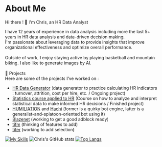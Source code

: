 # About Me
Hi there ! 👋 I'm Chris, an HR Data Analyst<br>

I have 12 years of experience in data analysis including more the last 5+ years in HR data analysis and data-driven decision making.<br>
I'm passionate about leveraging data to provide insights that improve organizational effectiveness and optimize overall performance.<br>
<br>
Outside of work, I enjoy staying active by playing basketball and mountain biking. I also like to generate images by AI.<br>
<br>
📄 Projects<br>
Here are some of the projects I've worked on :

* [HR Data Generator](https://data-rh.streamlit.app/) (data generator to practice calculating HR indicators : turnover, attrition, cost per hire, etc. / Ongoing project)
* [Statistics course applied to HR](https://cours-stats-rh.streamlit.app/) (Course on how to analyze and interpret statistical data to make informed HR decisions / Finished project)
* [HUMILIATION](https://github.com/Rexxt/humiliation-discord) and [Hachi](https://github.com/Rexxt/hachi-discord) (former is a quirky bot engine, latter is a generalist-and-splatoon-oriented bot using it)
* [Blazenet](https://github.com/Rexxt/blazenet) (working to get a good adblock ready)
* [tifm](https://github.com/Rexxt/tifm) (thinking of features to add)
* [tifer](https://github.com/Rexxt/tifer) (working to add selection)

[![My Skills](https://skillicons.dev/icons?i=py,github,linux,docker,css,html,r,git,powershell,visualstudio,vscode,discord,stackoverflow)](https://skillicons.dev)
![Chris's GitHub stats](https://github-readme-stats.vercel.app/api?username=ChrisMuba&show_icons=true&theme=vision-friendly-dark&hide_border=0)
[![Top Langs](https://github-readme-stats.vercel.app/api/top-langs/?username=ChrisMuba&theme=vision-friendly-dark&hide_border=0)](https://github.com/anuraghazra/github-readme-stats)
